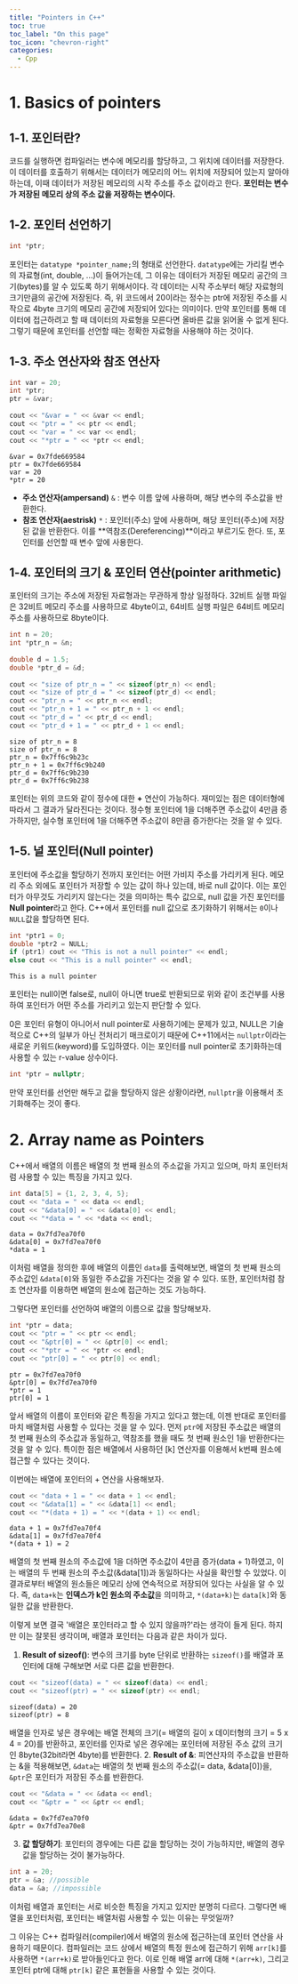 ```yaml
---
title: "Pointers in C++"
toc: true
toc_label: "On this page"
toc_icon: "chevron-right"
categories:
  - Cpp
---
```


# 1. Basics of pointers
## 1-1. 포인터란?
코드를 실행하면 컴파일러는 변수에 메모리를 할당하고, 그 위치에 데이터를 저장한다. 이 데이터를 호출하기 위해서는 데이터가 메모리의 어느 위치에 저장되어 있는지 알아야 하는데, 이때 데이터가 저장된 메모리의 시작 주소를 주소 값이라고 한다.
**포인터는 변수가 저장된 메모리 상의 주소 값을 저장하는 변수이다.**

## 1-2. 포인터 선언하기
```cpp
int *ptr;
```
포인터는 `datatype *pointer_name;`의 형태로 선언한다. `datatype`에는 가리킬 변수의 자료형(int, double, ...)이 들어가는데, 그 이유는 데이터가 저장된 메모리 공간의 크기(bytes)를 알 수 있도록 하기 위해서이다. 각 데이터는 시작 주소부터 해당 자료형의 크기만큼의 공간에 저장된다. 즉, 위 코드에서 20이라는 정수는 ptr에 저장된 주소를 시작으로 4byte 크기의 메모리 공간에 저장되어 있다는 의미이다. 만약 포인터를 통해 데이터에 접근하려고 할 때 데이터의 자료형을 모른다면 올바른 값을 읽어올 수 없게 된다. 그렇기 때문에 포인터를 선언할 때는 정확한 자료형을 사용해야 하는 것이다.

## 1-3. 주소 연산자와 참조 연산자
```cpp
int var = 20;
int *ptr;
ptr = &var;
    
cout << "&var = " << &var << endl;
cout << "ptr = " << ptr << endl;
cout << "var = " << var << endl;
cout << "*ptr = " << *ptr << endl;
```
```
&var = 0x7fde669584
ptr = 0x7fde669584
var = 20
*ptr = 20
```
- **주소 연산자(ampersand)** `&` : 변수 이름 앞에 사용하며, 해당 변수의 주소값을 반환한다.
- **참조 연산자(aestrisk)** `*` : 포인터(주소) 앞에 사용하며, 해당 포인터(주소)에 저장된 값을 반환한다. 이를 **역참조(Dereferencing)**이라고 부르기도 한다. 또, 포인터를 선언할 때 변수 앞에 사용한다.

## 1-4. 포인터의 크기 & 포인터 연산(pointer arithmetic)
포인터의 크기는 주소에 저장된 자료형과는 무관하게 항상 일정하다. 32비트 실행 파일은 32비트 메모리 주소를 사용하므로 4byte이고, 64비트 실행 파일은 64비트 메모리 주소를 사용하므로 8byte이다.
```cpp
int n = 20;
int *ptr_n = &n;
    
double d = 1.5;
double *ptr_d = &d;
    
cout << "size of ptr_n = " << sizeof(ptr_n) << endl;
cout << "size of ptr_d = " << sizeof(ptr_d) << endl;
cout << "ptr_n = " << ptr_n << endl;
cout << "ptr_n + 1 = " << ptr_n + 1 << endl;
cout << "ptr_d = " << ptr_d << endl;
cout << "ptr_d + 1 = " << ptr_d + 1 << endl;
```
```
size of ptr_n = 8
size of ptr_n = 8
ptr_n = 0x7ff6c9b23c
ptr_n + 1 = 0x7ff6c9b240
ptr_d = 0x7ff6c9b230
ptr_d = 0x7ff6c9b238
```
포인터는 위의 코드와 같이 정수에 대한 **+** 연산이 가능하다. 재미있는 점은 데이터형에 따라서 그 결과가 달라진다는 것이다. 정수형 포인터에 1을 더해주면 주소값이 4만큼 증가하지만, 실수형 포인터에 1을 더해주면 주소값이 8만큼 증가한다는 것을 알 수 있다.

## 1-5. 널 포인터(Null pointer)
포인터에 주소값을 할당하기 전까지 포인터는 어떤 가비지 주소를 가리키게 된다.
메모리 주소 외에도 포인터가 저장할 수 있는 값이 하나 있는데, 바로 null 값이다. 이는 포인터가 아무것도 가리키지 않는다는 것을 의미하는 특수 값으로, null 값을 가진 포인터를 **Null pointer**라고 한다. C++에서 포인터를 null 값으로 초기화하기 위해서는 `0`이나 `NULL`값을 할당하면 된다.
```cpp
int *ptr1 = 0;
double *ptr2 = NULL;
if (ptr1) cout << "This is not a null pointer" << endl;
else cout << "This is a null pointer" << endl;
```
```
This is a null pointer
```
포인터는 null이면 false로, null이 아니면 true로 반환되므로 위와 같이 조건부를 사용하여 포인터가 어떤 주소를 가리키고 있는지 판단할 수 있다.

0은 포인터 유형이 아니어서 null pointer로 사용하기에는 문제가 있고, NULL은 기술적으로 C++의 일부가 아닌 전처리기 매크로이기 때문에 C++11에서는 `nullptr`이라는 새로운 키워드(keyword)를 도입하였다. 이는 포인터를 null pointer로 초기화하는데 사용할 수 있는 r-value 상수이다.
```cpp
int *ptr = nullptr;
```
만약 포인터를 선언만 해두고 값을 할당하지 않은 상황이라면, `nullptr`을 이용해서 초기화해주는 것이 좋다.



# 2. Array name as Pointers
C++에서 배열의 이름은 배열의 첫 번째 원소의 주소값을 가지고 있으며, 마치 포인터처럼 사용할 수 있는 특징을 가지고 있다.
```cpp
int data[5] = {1, 2, 3, 4, 5};
cout << "data = " << data << endl;
cout << "&data[0] = " << &data[0] << endl;
cout << "*data = " << *data << endl;
```
```
data = 0x7fd7ea70f0
&data[0] = 0x7fd7ea70f0
*data = 1
```
이처럼 배열을 정의한 후에 배열의 이름인 `data`를 출력해보면, 배열의 첫 번째 원소의 주소값인 `&data[0]`와 동일한 주소값을 가진다는 것을 알 수 있다. 또한, 포인터처럼 참조 연산자를 이용하면 배열의 원소에 접근하는 것도 가능하다.

그렇다면 포인터를 선언하여 배열의 이름으로 값을 할당해보자.
```cpp
int *ptr = data;
cout << "ptr = " << ptr << endl;
cout << "&ptr[0] = " << &ptr[0] << endl;
cout << "*ptr = " << *ptr << endl;
cout << "ptr[0] = " << ptr[0] << endl;
```
```
ptr = 0x7fd7ea70f0
&ptr[0] = 0x7fd7ea70f0
*ptr = 1
ptr[0] = 1
```
앞서 배열의 이름이 포인터와 같은 특징을 가지고 있다고 했는데, 이젠 반대로 포인터를 마치 배열처럼 사용할 수 있다는 것을 알 수 있다. 먼저 `ptr`에 저장된 주소값은 배열의 첫 번째 원소의 주소값과 동일하고, 역참조를 했을 때도 첫 번째 원소인 1을 반환한다는 것을 알 수 있다. 특이한 점은 배열에서 사용하던 [k] 연산자를 이용해서 k번째 원소에 접근할 수 있다는 것이다.

이번에는 배열에 포인터의 + 연산을 사용해보자.
```cpp
cout << "data + 1 = " << data + 1 << endl;
cout << "&data[1] = " << &data[1] << endl;
cout << "*(data + 1) = " << *(data + 1) << endl;
```
```
data + 1 = 0x7fd7ea70f4
&data[1] = 0x7fd7ea70f4
*(data + 1) = 2
```
배열의 첫 번째 원소의 주소값에 1을 더하면 주소값이 4만큼 증가(data + 1)하였고, 이는 배열의 두 번째 원소의 주소값(&data[1])과 동일하다는 사실을 확인할 수 있었다. 이 결과로부터 배열의 원소들은 메모리 상에 연속적으로 저장되어 있다는 사실을 알 수 있다. 즉, `data+k`는 **인덱스가 k인 원소의 주소값**을 의미하고, `*(data+k)`는 `data[k]`와 동일한 값을 반환한다.

이렇게 보면 결국 '배열은 포인터라고 할 수 있지 않을까?'라는 생각이 들게 된다. 하지만 이는 잘못된 생각이며, 배열과 포인터는 다음과 같은 차이가 있다.
1. **Result of sizeof()**: 변수의 크기를 byte 단위로 반환하는 `sizeof()`를 배열과 포인터에 대해 구해보면 서로 다른 값을 반환한다.
```cpp
cout << "sizeof(data) = " << sizeof(data) << endl;
cout << "sizeof(ptr) = " << sizeof(ptr) << endl;
```
```
sizeof(data) = 20
sizeof(ptr) = 8
```
배열을 인자로 넣은 경우에는 배열 전체의 크기(= 배열의 길이 x 데이터형의 크기 = 5 x 4 = 20)를 반환하고, 포인터를 인자로 넣은 경우에는 포인터에 저장된 주소 값의 크기인 8byte(32bit라면 4byte)를 반환한다.
2. **Result of &**: 피연산자의 주소값을 반환하는 &을 적용해보면, `&data`는 배열의 첫 번째 원소의 주소값(= data, &data[0])을, `&ptr`은 포인터가 저장된 주소를 반환한다.
```cpp
cout << "&data = " << &data << endl;
cout << "&ptr = " << &ptr << endl;
```
```
&data = 0x7fd7ea70f0
&ptr = 0x7fd7ea70e8
```
3. **값 할당하기**: 포인터의 경우에는 다른 값을 할당하는 것이 가능하지만, 배열의 경우 값을 할당하는 것이 불가능하다.
```cpp
int a = 20;
ptr = &a; //possible
data = &a; //impossible
```

이처럼 배열과 포인터는 서로 비슷한 특징을 가지고 있지만 분명히 다르다. 그렇다면 배열을 포인터처럼, 포인터는 배열처럼 사용할 수 있는 이유는 무엇일까?

그 이유는 C++ 컴파일러(compiler)에서 배열의 원소에 접근하는데 포인터 연산을 사용하기 때문이다. 컴파일러는 코드 상에서 배열의 특정 원소에 접근하기 위해 `arr[k]`를 사용하면 `*(arr+k)`로 받아들인다고 한다. 이로 인해 배열 arr에 대해 `*(arr+k)`, 그리고 포인터 ptr에 대해 `ptr[k]` 같은 표현들을 사용할 수 있는 것이다.



